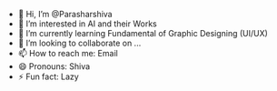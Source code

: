 - 👋 Hi, I’m @Parasharshiva
- 👀 I’m interested in AI and their Works
- 🌱 I’m currently learning Fundamental of Graphic Designing (UI/UX)
- 💞️ I’m looking to collaborate on ...
- 📫 How to reach me: Email 
- 😄 Pronouns: Shiva
- ⚡ Fun fact: Lazy 

<!---
Parasharshiva/Parasharshiva is a ✨ special ✨ repository because its `README.md` (this file) appears on your GitHub profile.
You can click the Preview link to take a look at your changes.
--->
